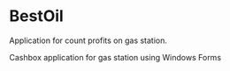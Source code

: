# BestOil

Application for count profits on gas station.

Cashbox application for gas station using Windows Forms

